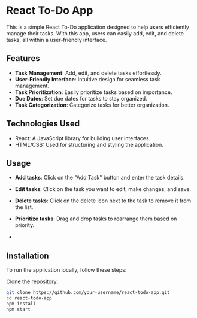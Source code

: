 # React To-Do App

This is a simple React To-Do application designed to help users efficiently manage their tasks. With this app, users can easily add, edit, and delete tasks, all within a user-friendly interface.

## Features

- **Task Management**: Add, edit, and delete tasks effortlessly.
- **User-Friendly Interface**: Intuitive design for seamless task management.
- **Task Prioritization**: Easily prioritize tasks based on importance.
- **Due Dates**: Set due dates for tasks to stay organized.
- **Task Categorization**: Categorize tasks for better organization.

## Technologies Used

- React: A JavaScript library for building user interfaces.
- HTML/CSS: Used for structuring and styling the application.



## Usage

- **Add tasks**: Click on the "Add Task" button and enter the task details.
- **Edit tasks**: Click on the task you want to edit, make changes, and save.
- **Delete tasks**: Click on the delete icon next to the task to remove it from the list.
- **Prioritize tasks**: Drag and drop tasks to rearrange them based on priority.

- 

## Installation

To run the application locally, follow these steps:

  Clone the repository:

   ```bash
   git clone https://github.com/your-username/react-todo-app.git
   cd react-todo-app
   npm install
   npm start

